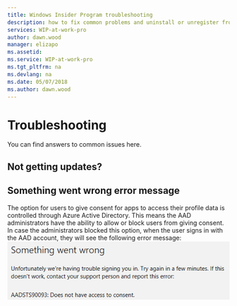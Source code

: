 ```yaml
---
title: Windows Insider Program troubleshooting
description: how to fix common problems and uninstall or unregister from the Windows Insider Program
services: WIP-at-work-pro
author: dawn.wood
manager: elizapo
ms.assetid: 
ms.service: WIP-at-work-pro
ms.tgt_pltfrm: na
ms.devlang: na
ms.date: 05/07/2018
ms.author: dawn.wood
---
```


# Troubleshooting
You can find answers to common issues here. 

## Not getting updates?

## Something went wrong error message
The option for users to give consent for apps to access their profile data is controlled through Azure Active Directory. This means the AAD administrators have the ability to allow or block users from giving consent.
In case the administrators blocked this option, when the user signs in with the AAD account, they will see the following error message:
![alt text](images/waas-wipfb-aad-error.png "something went wrong")
